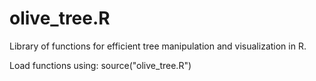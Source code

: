 # olive_tree.R
Library of functions for efficient tree manipulation and visualization in R.

Load functions using:
source("olive_tree.R")

